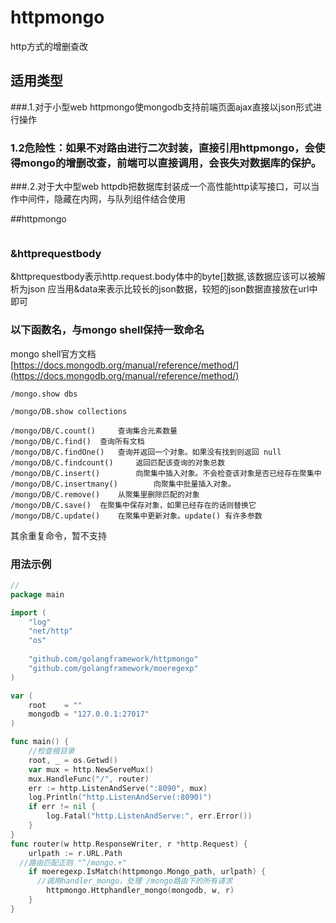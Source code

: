 # httpmongo
http方式的增删查改

## 适用类型
###.1.对于小型web
httpmongo使mongodb支持前端页面ajax直接以json形式进行操作

### 1.2危险性：如果不对路由进行二次封装，直接引用httpmongo，会使得mongo的增删改查，前端可以直接调用，会丧失对数据库的保护。

###.2.对于大中型web
httpdb把数据库封装成一个高性能http读写接口，可以当作中间件，隐藏在内网，与队列组件结合使用

##httpmongo
```javascript

```

### &httprequestbody
&httprequestbody表示http.request.body体中的byte[]数据,该数据应该可以被解析为json
应当用&data来表示比较长的json数据，较短的json数据直接放在url中即可

### 以下函数名，与mongo shell保持一致命名

mongo shell官方文档
[https://docs.mongodb.org/manual/reference/method/](https://docs.mongodb.org/manual/reference/method/)
``` shell
/mongo.show dbs	

/mongo/DB.show collections

/mongo/DB/C.count() 	查询集合元素数量
/mongo/DB/C.find() 	查询所有文档
/mongo/DB/C.findOne()	查询并返回一个对象。如果没有找到则返回 null
/mongo/DB/C.findcount() 	返回匹配该查询的对象总数
/mongo/DB/C.insert()		向聚集中插入对象。不会检查该对象是否已经存在聚集中
/mongo/DB/C.insertmany()		向聚集中批量插入对象。
/mongo/DB/C.remove()    从聚集里删除匹配的对象
/mongo/DB/C.save()  在聚集中保存对象，如果已经存在的话则替换它
/mongo/DB/C.update()    在聚集中更新对象。update() 有许多参数
```
其余重复命令，暂不支持

### 用法示例
``` go
//
package main

import (
	"log"
	"net/http"
	"os"
	
	"github.com/golangframework/httpmongo"
	"github.com/golangframework/moeregexp"
)

var (
	root    = ""
	mongodb = "127.0.0.1:27017"
)

func main() {
	//检查根目录
	root, _ = os.Getwd()
	var mux = http.NewServeMux()
	mux.HandleFunc("/", router)
	err := http.ListenAndServe(":8090", mux)
	log.Println("http.ListenAndServe(:8090)")
	if err != nil {
		log.Fatal("http.ListenAndServe:", err.Error())
	}
}
func router(w http.ResponseWriter, r *http.Request) {
	urlpath := r.URL.Path
  //路由匹配正则 "^/mongo.+"
	if moeregexp.IsMatch(httpmongo.Mongo_path, urlpath) {
	  //调用handler_mongo，处理 /mongo路由下的所有请求
		httpmongo.Httphandler_mongo(mongodb, w, r)
	}
}

```
